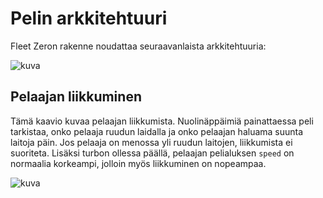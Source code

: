 # Pelin arkkitehtuuri
Fleet Zeron rakenne noudattaa seuraavanlaista arkkitehtuuria:


![kuva](https://user-images.githubusercontent.com/88443840/232872179-66200a9c-a65c-40e8-9988-1019cbea8894.png)


## Pelaajan liikkuminen

Tämä kaavio kuvaa pelaajan liikkumista. Nuolinäppäimiä painattaessa peli tarkistaa, onko pelaaja ruudun laidalla ja onko pelaajan haluama suunta laitoja päin. Jos pelaaja on menossa yli ruudun laitojen, liikkumista ei suoriteta. Lisäksi turbon ollessa päällä, pelaajan pelialuksen ```speed``` on normaalia korkeampi, jolloin myös liikkuminen on nopeampaa.


![kuva](https://user-images.githubusercontent.com/88443840/234400145-7d9c691b-648b-4f4b-a5b9-cc36e4f3f08d.png)
